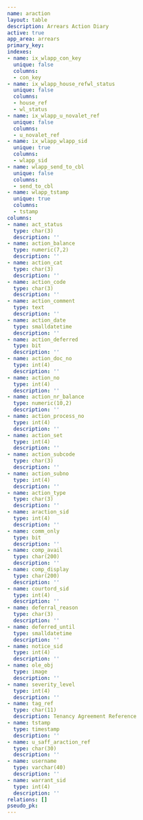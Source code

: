 ```yaml
---
name: araction
layout: table
description: Arrears Action Diary
active: true
app_area: arrears
primary_key: 
indexes:
- name: ix_wlapp_con_key
  unique: false
  columns:
  - con_key
- name: ix_wlapp_house_refwl_status
  unique: false
  columns:
  - house_ref
  - wl_status
- name: ix_wlapp_u_novalet_ref
  unique: false
  columns:
  - u_novalet_ref
- name: ix_wlapp_wlapp_sid
  unique: true
  columns:
  - wlapp_sid
- name: wlapp_send_to_cbl
  unique: false
  columns:
  - send_to_cbl
- name: wlapp_tstamp
  unique: true
  columns:
  - tstamp
columns:
- name: act_status
  type: char(3)
  description: ''
- name: action_balance
  type: numeric(7,2)
  description: ''
- name: action_cat
  type: char(3)
  description: ''
- name: action_code
  type: char(3)
  description: ''
- name: action_comment
  type: text
  description: ''
- name: action_date
  type: smalldatetime
  description: ''
- name: action_deferred
  type: bit
  description: ''
- name: action_doc_no
  type: int(4)
  description: ''
- name: action_no
  type: int(4)
  description: ''
- name: action_nr_balance
  type: numeric(10,2)
  description: ''
- name: action_process_no
  type: int(4)
  description: ''
- name: action_set
  type: int(4)
  description: ''
- name: action_subcode
  type: char(3)
  description: ''
- name: action_subno
  type: int(4)
  description: ''
- name: action_type
  type: char(3)
  description: ''
- name: araction_sid
  type: int(4)
  description: ''
- name: comm_only
  type: bit
  description: ''
- name: comp_avail
  type: char(200)
  description: ''
- name: comp_display
  type: char(200)
  description: ''
- name: courtord_sid
  type: int(4)
  description: ''
- name: deferral_reason
  type: char(3)
  description: ''
- name: deferred_until
  type: smalldatetime
  description: ''
- name: notice_sid
  type: int(4)
  description: ''
- name: ole_obj
  type: image
  description: ''
- name: severity_level
  type: int(4)
  description: ''
- name: tag_ref
  type: char(11)
  description: Tenancy Agreement Reference
- name: tstamp
  type: timestamp
  description: ''
- name: u_saff_araction_ref
  type: char(30)
  description: ''
- name: username
  type: varchar(40)
  description: ''
- name: warrant_sid
  type: int(4)
  description: ''
relations: []
pseudo_pk: 
---
```


